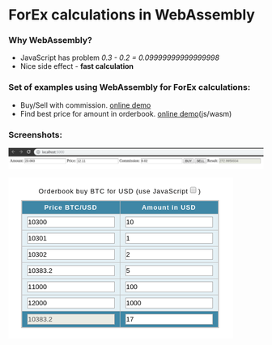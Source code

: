 # ForEx calculations in WebAssembly

### Why WebAssembly?
- JavaScript has problem *0.3 - 0.2 = 0.09999999999999998*
- Nice side effect - **fast calculation** 

### Set of examples using WebAssembly for ForEx calculations:
- Buy/Sell with commission. [online demo](http://spirintravels.com/wat-forex-calc)
- Find best price for amount in orderbook. [online demo](http://spirintravels.com/wat-forex-calc/price-for-amount)(js/wasm)

### Screenshots:
![Buy/Sell example](https://raw.githubusercontent.com/spirinvladimir/wat-forex-calc/master/buy-sell.png)

![Find best price in order book for amount](https://raw.githubusercontent.com/spirinvladimir/wat-forex-calc/master/best-price-for-amount-in-orderbook.png)
